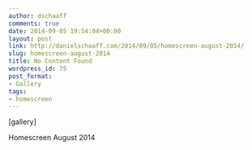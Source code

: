 ```yaml
---
author: dschaaff
comments: true
date: 2014-09-05 19:54:04+00:00
layout: post
link: http://danielschaaff.com/2014/09/05/homescreen-august-2014/
slug: homescreen-august-2014
title: No Content Found
wordpress_id: 75
post_format:
- Gallery
tags:
- homescreen
---
```


[gallery]


Homescreen August 2014
